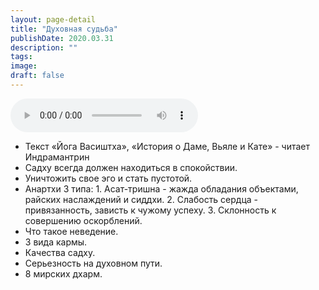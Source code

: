 ```yaml
---
layout: page-detail
title: "Духовная судьба"
publishDate: 2020.03.31
description: ""
tags:
image:
draft: false
---
```


<audio title="2020.03.31 - Духовная судьба.mp3" src="/upload/iblock/c23/c2327f2fc25e091a2d664c7dea250a05.mp3" controls=""></audio>

* Текст «Йога Васиштха», «История о Даме, Вьяле и Кате» - читает Индрамантрин
* Садху всегда должен находиться в спокойствии.
* Уничтожить свое эго и стать пустотой.
* Анартхи 3 типа: 1\. Асат-тришна - жажда обладания объектами, райских наслаждений и сиддхи. 2\. Слабость сердца - привязанность, зависть к чужому успеху. 3\. Склонность к совершению оскорблений.
* Что такое неведение.
* 3 вида кармы.
* Качества садху.
* Серьезность на духовном пути.
* 8 мирских дхарм.

  
